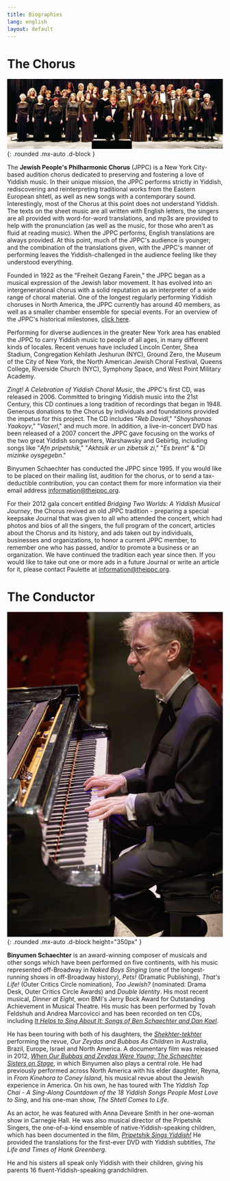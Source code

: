 ```yaml
---
title: Biographies
lang: english
layout: default
---
```


# The Chorus

![The JPPC](img/2010.jpg "The JPPC, 2010"){: .rounded .mx-auto .d-block }

The **Jewish People's Philharmonic Chorus** (JPPC) is a New York City-based audition chorus dedicated to preserving and fostering a love of Yiddish music. In their unique mission, the JPPC performs strictly in Yiddish, rediscovering and reinterpreting traditional works from the Eastern European shtetl, as well as new songs with a contemporary sound.  Interestingly, most of the Chorus at this point does not understand Yiddish.  The texts on the sheet music are all written with English letters, the singers are all provided with word-for-word translations, and mp3s are provided to help with the pronunciation (as well as the music, for those who aren't as fluid at reading music).  When the JPPC performs, English translations are always provided.  At this point, much of the JPPC's audience is younger;  and the combination of the translations given, with the JPPC's manner of performing leaves the Yiddish-challenged in the audience feeling like they understood everything.

Founded in 1922 as the "Freiheit Gezang Farein," the JPPC began as a musical expression of the Jewish labor movement. It has evolved into an intergenerational chorus with a solid reputation as an interpreter of a wide range of choral material. One of the longest regularly performing Yiddish choruses in North America, the JPPC currently has around 40 members, as well as a smaller chamber ensemble for special events. For an overview of the JPPC's historical milestones, [click here](milestones.html).

Performing for diverse audiences in the greater New York area has enabled the JPPC to carry Yiddish music to people of all ages, in many different kinds of locales.  Recent venues have included Lincoln Center, Shea Stadium, Congregation Kehilath Jeshurun (NYC), Ground Zero, the Museum of the City of New York, the North American Jewish Choral Festival, Queens College, Riverside Church (NYC), Symphony Space, and West Point Military Academy.

*Zingt! A Celebration of Yiddish Choral Music*, the JPPC's first CD, was released in 2006. Committed to bringing Yiddish music into the 21st Century, this CD continues a long tradition of recordings that began in 1948. Generous donations to the Chorus by individuals and foundations provided the impetus for this project.  The CD includes "*Reb Dovidl*," "*Shoyshanas Yaakoyv*," "*Vaserl*," and much more. In addition, a live-in-concert DVD has been released of a 2007 concert the JPPC gave focusing on the works of the two great Yiddish songwriters, Warshawsky and Gebirtig, including songs like "*Afn pripetshik*," "*Akhtsik er un zibetsik zi*," "*Es brent*" & "*Di mizinke oysgegebn*."

Binyumen Schaechter has conducted the JPPC since 1995. If you would like to be placed on their mailing list, audition for the chorus, or to send a tax-deductible contribution, you can contact them for more information via their email address [information@thejppc.org](mailto:information@thejppc.org).

For their 2012 gala concert entitled *Bridging Two Worlds: A Yiddish Musical Journey*, the Chorus revived an old JPPC tradition - preparing a special keepsake Journal that was given to all who attended the concert, which had photos and bios of all the singers, the full program of the concert, articles about the Chorus and its history, and ads taken out by individuals, businesses and organizations, to honor a current JPPC member, to remember one who has passed, and/or to promote a business or an organization.  We have continued the tradition each year since then.  If you would like to take out one or more ads in a future Journal or write an article for it, please contact Paulette at [information@thejppc.org](mailto:information@thejppc.org).

# The Conductor

![Binyumen Schaechter](img/binyumen_small.jpg "Binyumen Schaechter"){: .rounded .mx-auto .d-block height="350px" }

**Binyumen Schaechter** is an award-winning composer of musicals and other songs which have been performed on five continents, with his music represented off-Broadway in *Naked Boys Singing* (one of the longest-running shows in off-Broadway history), *Pets!* (Dramatic Publishing), *That's Life!* (Outer Critics Circle nomination), *Too Jewish?* (nominated: Drama Desk, Outer Critics Circle Awards) and *Double Identity*. His most recent musical, *Dinner at Eight*, won BMI's Jerry Bock Award for Outstanding Achievement in Musical Theatre. His music has been performed by Tovah Feldshuh and Andrea Marcovicci and has been recorded on ten CDs, including [*It Helps to Sing About It: Songs of Ben Schaechter and Dan Kael*](http://www.amazon.com/Helps-Sing-About-Ben-Schaechter/dp/B0000DEOIH).

He has been touring with both of his daughters, the [*Shekhter-tekhter*](http://yiddishsisters.com/) performing the revue, *Our Zeydas and Bubbas As Children* in Australia, Brazil, Europe, Israel and North America.  A documentary film was released in 2012, [*When Our Bubbas and Zeydas Were Young: The Schaechter Sisters on Stage*](http://www.jewishvideo.com/BUBBAS.HTM), in which Binyumen also plays a central role. He had previously performed across North America with his elder daughter, Reyna, in *From Kinehora to Coney Island*, his musical revue about the Jewish experience in America. On his own, he has toured with The *Yiddish Top Chai - A Sing-Along Countdown of the 18 Yiddish Songs People Most Love to Sing*, and his one-man show, *The Shtetl Comes to Life*.

As an actor, he was featured with Anna Deveare Smith in her one-woman show in Carnegie Hall. He was also musical director of the Pripetshik Singers, the one-of-a-kind ensemble of native-Yiddish-speaking children, which has been documented in the film, [*Pripetshik Sings Yiddish!*](http://www.jewishvideo.com/PRIP.HTM) He provided the translations for the first-ever DVD with Yiddish subtitles, *The Life and Times of Hank Greenberg*.

He and his sisters all speak only Yiddish with their children, giving his parents 16 fluent-Yiddish-speaking grandchildren.
